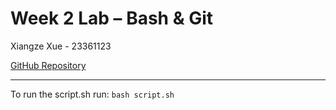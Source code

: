 # Week 2 Lab – Bash & Git

Xiangze Xue - 23361123

[GitHub Repository](https://github.com/Hope52411/devops-lab-2-task)

---

To run the script.sh run: `bash script.sh`
